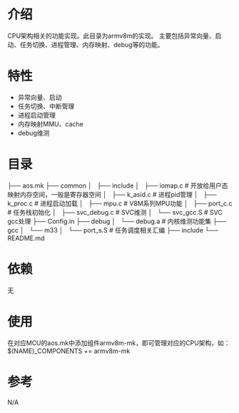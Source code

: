 # 介绍
CPU架构相关的功能实现。此目录为armv8m的实现。
主要包括异常向量、启动、任务切换、进程管理、内存映射、debug等的功能。

# 特性
- 异常向量、启动
- 任务切换、中断管理
- 进程启动管理
- 内存映射MMU、cache
- debug维测

# 目录

├── aos.mk
├── common
│   ├── include
│   ├── iomap.c                    # 开放给用户态映射内存空间，一般是寄存器空间
│   ├── k_asid.c                   # 进程pid管理
│   ├── k_proc.c                   # 进程启动加载
│   ├── mpu.c                      # V8M系列MPU功能
│   ├── port_c.c                   # 任务栈初始化
│   ├── svc_debug.c                # SVC维测 
│   └── svc_gcc.S                  # SVC gcc处理
├── Config.in
├── debug
│   └── debug.a                    # 内核维测功能集
├── gcc
│   └── m33
│       └── port_s.S               # 任务调度相关汇编
├── include
└── README.md

# 依赖
无

# 使用
在对应MCU的aos.mk中添加组件armv8m-mk，即可管理对应的CPU架构，如：
$(NAME)_COMPONENTS += armv8m-mk

# 参考
N/A
